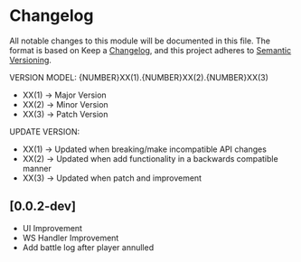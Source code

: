 # Changelog

All notable changes to this module will be documented in this file.
The format is based on Keep a [Changelog](https://keepachangelog.com/en/1.0.0/), and this project adheres to
[Semantic Versioning](https://semver.org/spec/v2.0.0.html).

VERSION MODEL: {NUMBER}XX(1).{NUMBER}XX(2).{NUMBER}XX(3)
- XX(1) -> Major Version
- XX(2) -> Minor Version
- XX(3) -> Patch Version

UPDATE VERSION:
- XX(1) -> Updated when breaking/make incompatible API changes
- XX(2) -> Updated when add functionality in a backwards compatible manner
- XX(3) -> Updated when patch and improvement

[0.0.2-dev]
---

- UI Improvement
- WS Handler Improvement
- Add battle log after player annulled